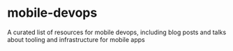 # mobile-devops
A curated list of resources for mobile devops, including blog posts and talks about tooling and infrastructure for mobile apps
